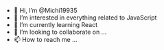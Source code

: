 - 👋 Hi, I’m @Michi19935
- 👀 I’m interested in everything related to JavaScript
- 🌱 I’m currently learning React
- 💞️ I’m looking to collaborate on ...
- 📫 How to reach me ...

<!---
Michi19935/Michi19935 is a ✨ special ✨ repository because its `README.md` (this file) appears on your GitHub profile.
You can click the Preview link to take a look at your changes.
--->

